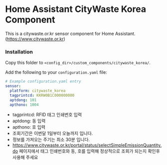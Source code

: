 # Home Assistant CityWaste Korea Component

This is a citywaste.or.kr sensor component for Home Assistant. (https://www.citywaste.or.kr)

### Installation

Copy this folder to `<config_dir>/custom_components/citywaste_korea/`.

Add the following to your `configuration.yaml` file:

```yaml
# Example configuration.yaml entry
sensor:
  platform: citywaste_korea
  tagprintcd: KKRW0B1C000000000
  aptdong: 101
  apthono: 1004
```

- tagprintcd: RFID 태그 인쇄번호 입력
- aptdong: 동 입력
- apthono: 호 입력
- 조회기간은 이번달 1일부터 오늘까지 입니다.
- 정보를 가져오는 주기는 최소 30분 입니다.
- https://www.citywaste.or.kr/portal/status/selectSimpleEmissionQuantity.do 페이지에서 태그 인쇄번호와 동, 호를 입력해 정상적으로 조회가 되는지 확인후 사용해 주세요
